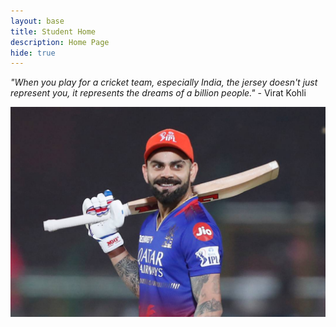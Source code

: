 ```yaml
---
layout: base
title: Student Home 
description: Home Page
hide: true
---
```

<i>"When you play for a cricket team, especially India, the jersey doesn't just represent you, it represents the dreams of a billion people."</i> - Virat Kohli
<center><img src="/images/viratk.jpg" alt="Virat Kohli"><center>
